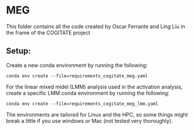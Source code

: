 # MEG
This folder contains all the code created by Oscar Ferrante and Ling Liu in the frame of the COGITATE project

## Setup:
Create a new conda environment by running the following:
```
conda env create --file=requirements_cogitate_meg.yaml
```
For the linear mixed midel (LMM) analysis used in the activation analysis, create a specific LMM conda environment by running the following:
```
conda env create --file=requirements_cogitate_meg_lmm.yaml
```
The environments are tailored for Linux and the HPC, so some things might break a little if you use windows or Mac 
(not tested very thoroughly).
